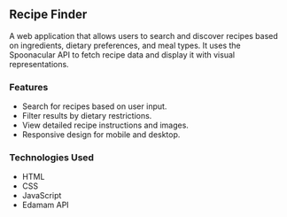 ## Recipe Finder
A web application that allows users to search and discover recipes based on ingredients, dietary preferences, and meal types. It uses the Spoonacular API to fetch recipe data and display it with visual representations.

### Features
- Search for recipes based on user input.
- Filter results by dietary restrictions.
- View detailed recipe instructions and images.
- Responsive design for mobile and desktop.

### Technologies Used
- HTML
- CSS
- JavaScript
- Edamam API
